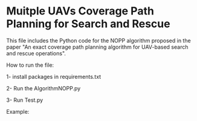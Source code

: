 # Muitple UAVs Coverage Path Planning for Search and Rescue
This file includes the Python code for the NOPP algorithm proposed in the paper "An exact coverage path planning algorithm for UAV-based search
and rescue operations".

How to run the file:

1- install packages in requirements.txt

2- Run the AlgorithmNOPP.py

3- Run Test.py

Example:

